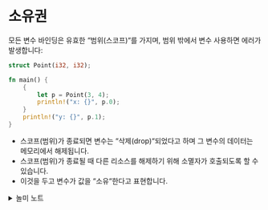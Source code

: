 # 소유권

모든 변수 바인딩은 유효한 “범위(스코프)“를 가지며, 범위 밖에서 변수 사용하면 에러가 발생합니다:

```rust
struct Point(i32, i32);

fn main() {
    {
        let p = Point(3, 4);
        println!("x: {}", p.0);
    }
    println!("y: {}", p.1);
}
```

- 스코프(범위)가 종료되면 변수는 “삭제(drop)“되었다고 하며 그 변수의 데이터는 메모리에서 해제됩니다.
- 스코프(범위)가 종료될 때 다른 리소스를 해제하기 위해 소멸자가 호출되도록 할 수 있습니다.
- 이것을 두고 변수가 값을 “소유“한다고 표현합니다.

<details>

<summary>놀미 노트</summary>

- 범위(스코프, Scope)는 변수가 선언된 블록 범위가 됩니다. 블록은 중괄호({})로 
  둘러싼 범위이며 함수와 메서드의 아규먼트(파라미터)를 포함합니다. 

</details>